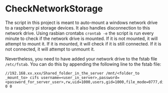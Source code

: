 # CheckNetworkStorage
The script in this project is meant to auto-mount a windows network drive to a raspberry pi storage devices. It also handles disconnection to this network drive.
Using rasbian crontabs `crontab -e` the script is run every minute to check if the network drive is mounted. If it is not mounted, it will attempt to mount it. If it is mounted, it will check if it is still connected. If it is not connected, it will attempt to unmount it.

Nevertheless, you need to have added your network drive to the fstab file `/etc/fstab`. You can do this by appending the following line to the fstab file:
```
//192.168.xx.xxx/Shared_folder_in_the_server /mnt/<folder_to _mount_to> cifs username=<user_in_server>,password=<password_for_server_user>,rw,uid=1000,users,gid=1000,file_mode=0777,dir_mode=0777,vers=3.0 0 0
```